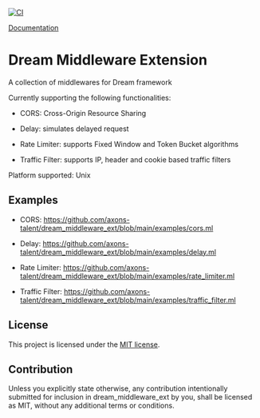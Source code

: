 [![CI](https://github.com/axons-talent/dream_middleware_ext/actions/workflows/ci.yml/badge.svg)](https://github.com/axons-talent/dream_middleware_ext/actions/workflows/ci.yml)

[Documentation](https://axons-talent.github.io/dream_middleware_ext/dream_middleware_ext)

# Dream Middleware Extension

A collection of middlewares for Dream framework

Currently supporting the following functionalities:

- CORS: Cross-Origin Resource Sharing

- Delay: simulates delayed request

- Rate Limiter: supports Fixed Window and Token Bucket algorithms

- Traffic Filter: supports IP, header and cookie based traffic filters

Platform supported: Unix

## Examples

- CORS: https://github.com/axons-talent/dream_middleware_ext/blob/main/examples/cors.ml

- Delay: https://github.com/axons-talent/dream_middleware_ext/blob/main/examples/delay.ml

- Rate Limiter: https://github.com/axons-talent/dream_middleware_ext/blob/main/examples/rate_limiter.ml

- Traffic Filter: https://github.com/axons-talent/dream_middleware_ext/blob/main/examples/traffic_filter.ml

## License

This project is licensed under the [MIT license].

[MIT license]: https://github.com/axons-talent/dream_middleware_ext/blob/main/LICENSE

## Contribution

Unless you explicitly state otherwise, any contribution intentionally submitted
for inclusion in dream_middleware_ext by you, shall be licensed as MIT, without any additional
terms or conditions.